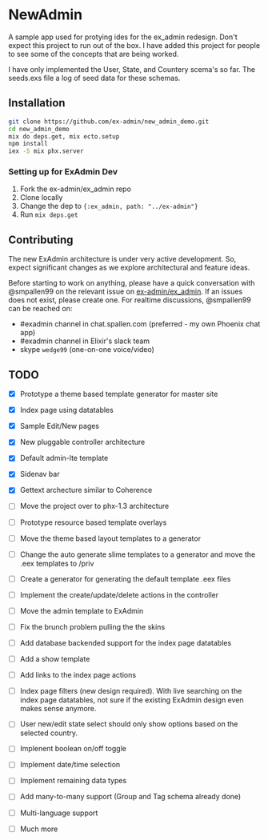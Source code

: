 # NewAdmin

A sample app used for protying ides for the ex_admin redesign. Don't expect this project to run out of the box. I have added this project for people to see
some of the concepts that are being worked.

I have only implemented the User, State, and Countery scema's so far. The seeds.exs file a log of seed data for these schemas.

## Installation

```bash
git clone https://github.com/ex-admin/new_admin_demo.git
cd new_admin_demo
mix do deps.get, mix ecto.setup
npm install
iex -S mix phx.server
```

### Setting up for ExAdmin Dev

1. Fork the ex-admin/ex_admin repo
2. Clone locally
3. Change the dep to `{:ex_admin, path: "../ex-admin"}`
4. Run `mix deps.get`

## Contributing

The new ExAdmin architecture is under very active development. So, expect significant changes as we explore architectural and feature ideas.

Before starting to work on anything, please have a quick conversation with @smpallen99 on the relevant issue on [ex-admin/ex_admin](https://github.com/ex-admin/ex_admin/issues). If an issues does not exist, please create one. For realtime discussions, @smpallen99 can be reached on:

* #exadmin channel in chat.spallen.com (preferred - my own Phoenix chat app)
* #exadmin channel in Elixir's slack team
* skype `wedge99` (one-on-one voice/video)

## TODO
- [X] Prototype a theme based template generator for master site
- [X] Index page using datatables
- [X] Sample Edit/New pages
- [X] New pluggable controller architecture
- [X] Default admin-lte template
- [X] Sidenav bar
- [X] Gettext archecture similar to Coherence
- [ ] Move the project over to phx-1.3 architecture
- [ ] Prototype resource based template overlays
- [ ] Move the theme based layout templates to a generator
- [ ] Change the auto generate slime templates to a generator and move the .eex templates to /priv
- [ ] Create a generator for generating the default template .eex files
- [ ] Implement the create/update/delete actions in the controller
- [ ] Move the admin template to ExAdmin
- [ ] Fix the brunch problem pulling the the skins
- [ ] Add database backended support for the index page datatables
- [ ] Add a show template
- [ ] Add links to the index page actions
- [ ] Index page filters (new design required). With live searching on the index page datatables, not sure if the existing ExAdmin design even makes sense anymore.
- [ ] User new/edit state select should only show options based on the selected country.
- [ ] Implenent boolean on/off toggle
- [ ] Implement date/time selection
- [ ] Implement remaining data types
- [ ] Add many-to-many support (Group and Tag schema already done)
- [ ] Multi-language support
- [ ] Much more

